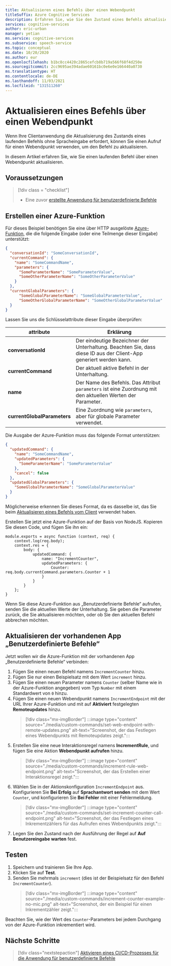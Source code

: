 ```yaml
---
title: Aktualisieren eines Befehls über einen Webendpunkt
titleSuffix: Azure Cognitive Services
description: Erfahren Sie, wie Sie den Zustand eines Befehls aktualisieren, indem Sie einen Aufruf an einen Webendpunkt verwenden.
services: cognitive-services
author: eric-urban
manager: yetian
ms.service: cognitive-services
ms.subservice: speech-service
ms.topic: conceptual
ms.date: 10/20/2020
ms.author: eur
ms.openlocfilehash: b1bc8cc4420c2865cefcb8b719a566f68f4d250e
ms.sourcegitcommit: 2cc9695ae394adae60161bc0e6e0e166440a0730
ms.translationtype: HT
ms.contentlocale: de-DE
ms.lasthandoff: 11/03/2021
ms.locfileid: "131511260"
---
```

# <a name="update-a-command-from-a-web-endpoint"></a>Aktualisieren eines Befehls über einen Webendpunkt

Wenn Ihre Clientanwendung die Aktualisierung des Zustands eines laufenden Befehls ohne Spracheingabe erfordert, können Sie einen Aufruf für einen Webendpunkt verwenden, um den Befehl zu aktualisieren.

In diesem Artikel erfahren Sie, wie Sie einen laufenden Befehl über einen Webendpunkt aktualisieren.

## <a name="prerequisites"></a>Voraussetzungen
> [!div class = "checklist"]
> * Eine zuvor [erstellte Anwendung für benutzerdefinierte Befehle](quickstart-custom-commands-application.md)

## <a name="create-an-azure-function"></a>Erstellen einer Azure-Funktion 

Für dieses Beispiel benötigen Sie eine über HTTP ausgelöste [Azure-Funktion](../../azure-functions/index.yml), die die folgende Eingabe (oder eine Teilmenge dieser Eingabe) unterstützt:

```JSON
{
  "conversationId": "SomeConversationId",
  "currentCommand": {
    "name": "SomeCommandName",
    "parameters": {
      "SomeParameterName": "SomeParameterValue",
      "SomeOtherParameterName": "SomeOtherParameterValue"
    }
  },
  "currentGlobalParameters": {
      "SomeGlobalParameterName": "SomeGlobalParameterValue",
      "SomeOtherGlobalParameterName": "SomeOtherGlobalParameterValue"
  }
}
```

Lassen Sie uns die Schlüsselattribute dieser Eingabe überprüfen:

| attribute | Erklärung |
| ---------------- | --------------------------------------------------------------------------------------------------------------------------- |
| **conversationId** | Der eindeutige Bezeichner der Unterhaltung. Beachten Sie, dass diese ID aus der Client-App generiert werden kann. |
| **currentCommand** | Der aktuell aktive Befehl in der Unterhaltung. |
| **name** | Der Name des Befehls. Das Attribut `parameters` ist eine Zuordnung mit den aktuellen Werten der Parameter. |
| **currentGlobalParameters** | Eine Zuordnung wie `parameters`, aber für globale Parameter verwendet. |

Die Ausgabe der Azure-Funktion muss das folgende Format unterstützen:

```JSON
{
  "updatedCommand": {
    "name": "SomeCommandName",
    "updatedParameters": {
      "SomeParameterName": "SomeParameterValue"
    },
    "cancel": false
  },
  "updatedGlobalParameters": {
    "SomeGlobalParameterName": "SomeGlobalParameterValue"
  }
}
```

Möglicherweise erkennen Sie dieses Format, da es dasselbe ist, das Sie beim [Aktualisieren eines Befehls vom Client](./how-to-custom-commands-update-command-from-client.md) verwendet haben. 

Erstellen Sie jetzt eine Azure-Funktion auf der Basis von NodeJS. Kopieren Sie diesen Code, und fügen Sie ihn ein:

```nodejs
module.exports = async function (context, req) {
    context.log(req.body);
    context.res = {
        body: {
            updatedCommand: {
                name: "IncrementCounter",
                updatedParameters: {
                    Counter: req.body.currentCommand.parameters.Counter + 1
                }
            }
        }
    };
}
```

Wenn Sie diese Azure-Funktion aus „Benutzerdefinierte Befehle“ aufrufen, senden Sie die aktuellen Werte der Unterhaltung. Sie geben die Parameter zurück, die Sie aktualisieren möchten, oder ob Sie den aktuellen Befehl abbrechen möchten.

## <a name="update-the-existing-custom-commands-app"></a>Aktualisieren der vorhandenen App „Benutzerdefinierte Befehle“

Jetzt wollen wir die Azure-Funktion mit der vorhandenen App „Benutzerdefinierte Befehle“ verbinden:

1. Fügen Sie einen neuen Befehl namens `IncrementCounter` hinzu.
1. Fügen Sie nur einen Beispielsatz mit dem Wert `increment` hinzu.
1. Fügen Sie einen neuen Parameter namens `Counter` (selber Name wie in der Azure-Funktion angegeben) vom Typ `Number` mit einem Standardwert von `0` hinzu.
1. Fügen Sie einen neuen Webendpunkt namens `IncrementEndpoint` mit der URL Ihrer Azure-Funktion und mit auf **Aktiviert** festgelegten **Remoteupdates** hinzu.
    > [!div class="mx-imgBorder"]
    > :::image type="content" source="./media/custom-commands/set-web-endpoint-with-remote-updates.png" alt-text="Screenshot, der das Festlegen eines Webendpunkts mit Remoteupdates zeigt.":::
1. Erstellen Sie eine neue Interaktionsregel namens **IncrementRule**, und fügen Sie eine Aktion **Webendpunkt aufrufen** hinzu.
    > [!div class="mx-imgBorder"]
    > :::image type="content" source="./media/custom-commands/increment-rule-web-endpoint.png" alt-text="Screenshot, der das Erstellen einer Interaktionsregel zeigt.":::
1. Wählen Sie in der Aktionskonfiguration `IncrementEndpoint` aus. Konfigurieren Sie **Bei Erfolg** auf **Sprachantwort senden** mit dem Wert `Counter`, und konfigurieren Sie **Bei Fehler** mit einer Fehlermeldung.
    > [!div class="mx-imgBorder"]
    > :::image type="content" source="./media/custom-commands/set-increment-counter-call-endpoint.png" alt-text="Screenshot, der das Festlegen eines Inkrementzählers für das Aufrufen eines Webendpunkts zeigt.":::
1. Legen Sie den Zustand nach der Ausführung der Regel auf **Auf Benutzereingabe warten** fest.

## <a name="test-it"></a>Testen

1. Speichern und trainieren Sie Ihre App.
1. Klicken Sie auf **Test**.
1. Senden Sie mehrmals `increment` (dies ist der Beispielsatz für den Befehl `IncrementCounter`).
    > [!div class="mx-imgBorder"]
    > :::image type="content" source="./media/custom-commands/increment-counter-example-no-mic.png" alt-text="Screenshot, der ein Beispiel für einen Inkrementzähler zeigt.":::

Beachten Sie, wie der Wert des `Counter`-Parameters bei jedem Durchgang von der Azure-Funktion inkrementiert wird.

## <a name="next-steps"></a>Nächste Schritte

> [!div class="nextstepaction"]
> [Aktivieren eines CI/CD-Prozesses für die Anwendung für benutzerdefinierte Befehle](./how-to-custom-commands-deploy-cicd.md)
